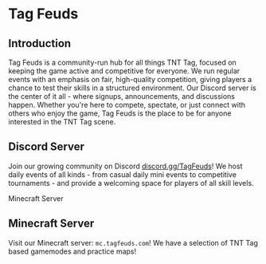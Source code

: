 # Tag Feuds

## Introduction
Tag Feuds is a community-run hub for all things TNT Tag, focused on keeping the game active and competitive for everyone. We run regular events with an emphasis on fair, high-quality competition, giving players a chance to test their skills in a structured environment. 
Our Discord server is the center of it all - where signups, announcements, and discussions happen. Whether you're here to compete, spectate, or just connect with others who enjoy the game, Tag Feuds is the place to be for anyone interested in the TNT Tag scene.

## Discord Server
Join our growing community on Discord [discord.gg/TagFeuds](https://discord.gg/TagFeuds)!
We host daily events of all kinds - from casual daily mini events to competitive tournaments - and provide a welcoming space for players of all skill levels.

Minecraft Server

## Minecraft Server
Visit our Minecraft server: `mc.tagfeuds.com`!
We have a selection of TNT Tag based gamemodes and practice maps!

